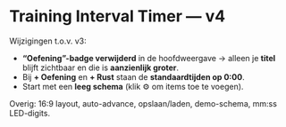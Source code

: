 # Training Interval Timer — v4

Wijzigingen t.o.v. v3:
- **“Oefening”-badge verwijderd** in de hoofdweergave → alleen je **titel** blijft zichtbaar en die is **aanzienlijk groter**.
- Bij **+ Oefening** en **+ Rust** staan de **standaardtijden op 0:00**.
- Start met een **leeg schema** (klik ⚙️ om items toe te voegen).

Overig: 16:9 layout, auto-advance, opslaan/laden, demo-schema, mm:ss LED-digits.
